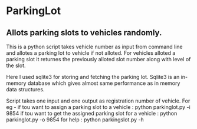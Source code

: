 # ParkingLot
## Allots parking slots to vehicles randomly.

This is a python script takes vehicle number as input from command line and allotes a parking lot to vehicle if not alloted. 
For vehicles alloted a parking slot it returnes the previously alloted slot number along with level of the slot.

Here I used sqlite3 for storing and fetching the parking lot. Sqlite3 is an in-memory database which gives almost same performance as in memory data structures.

Script takes one input and one output as registration number of vehicle. 
For eg - 
if tou want to assign a parking slot to a vehicle : python parkinglot.py -i 9854
if tou want to get the assigned parking slot for a vehicle : python parkinglot.py -o 9854
for help : python parkingslot.py -h



